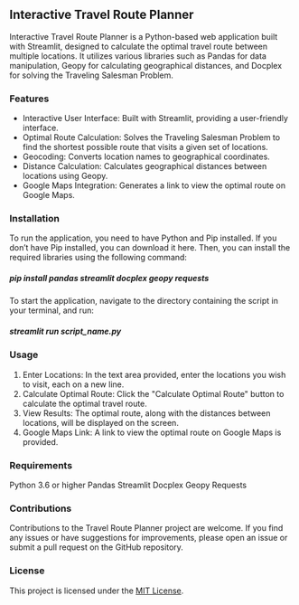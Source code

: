 ## Interactive Travel Route Planner

Interactive Travel Route Planner is a Python-based web application built with Streamlit, designed to calculate the optimal travel route between multiple locations. It utilizes various libraries such as Pandas for data manipulation, Geopy for calculating geographical distances, and Docplex for solving the Traveling Salesman Problem.

### Features

- Interactive User Interface: Built with Streamlit, providing a user-friendly interface.
- Optimal Route Calculation: Solves the Traveling Salesman Problem to find the shortest possible route that visits a given set of locations.
- Geocoding: Converts location names to geographical coordinates.
- Distance Calculation: Calculates geographical distances between locations using Geopy.
- Google Maps Integration: Generates a link to view the optimal route on Google Maps.

### Installation
To run the application, you need to have Python and Pip installed. If you don’t have Pip installed, you can download it here. Then, you can install the required libraries using the following command:
##### pip install pandas streamlit docplex geopy requests

To start the application, navigate to the directory containing the script in your terminal, and run:
##### streamlit run script_name.py

### Usage
1. Enter Locations: In the text area provided, enter the locations you wish to visit, each on a new line.
2. Calculate Optimal Route: Click the "Calculate Optimal Route" button to calculate the optimal travel route.
3. View Results: The optimal route, along with the distances between locations, will be displayed on the screen.
4. Google Maps Link: A link to view the optimal route on Google Maps is provided.

### Requirements
Python 3.6 or higher
Pandas
Streamlit
Docplex
Geopy
Requests

### Contributions
Contributions to the Travel Route Planner project are welcome. If you find any issues or have suggestions for improvements, please open an issue or submit a pull request on the GitHub repository.

### License
This project is licensed under the [MIT License](LICENSE).
